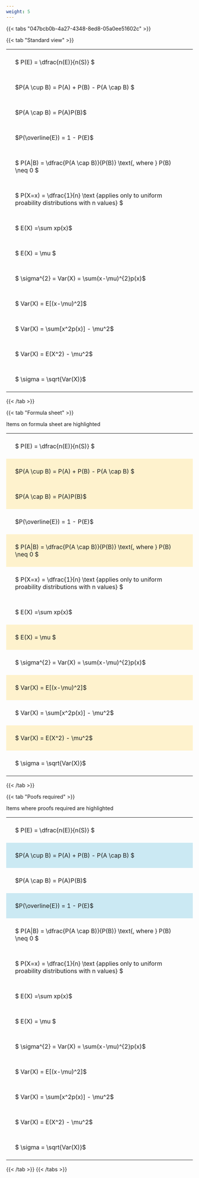```yaml
---
weight: 5
---
```


{{< tabs "047bcb0b-4a27-4348-8ed8-05a0ee51602c" >}}

{{< tab "Standard view" >}}

<style type="text/css">
#T_bb860 th.col_heading {
  text-align: left;
  font-size: 1em;
}
#T_bb860 td {
  text-align: left;
  font-size: 1em;
  padding: 1.5em;
}
</style>
<table id="T_bb860">
  <thead>
  </thead>
  <tbody>
    <tr>
      <td id="T_bb860_row0_col0" class="data row0 col0" >$ P(E) = \dfrac{n(E)}{n(S)} $</td>
    </tr>
    <tr>
      <td id="T_bb860_row1_col0" class="data row1 col0" >$P(A \cup B) = P(A) + P(B) - P(A \cap B) $</td>
    </tr>
    <tr>
      <td id="T_bb860_row2_col0" class="data row2 col0" >$P(A \cap B)  = P(A)P(B)$</td>
    </tr>
    <tr>
      <td id="T_bb860_row3_col0" class="data row3 col0" >$P(\overline{E}) = 1 - P(E)$</td>
    </tr>
    <tr>
      <td id="T_bb860_row4_col0" class="data row4 col0" >$ P(A|B) = \dfrac{P(A \cap B)}{P(B)} \text{, where } P(B) \neq 0 $</td>
    </tr>
    <tr>
      <td id="T_bb860_row5_col0" class="data row5 col0" >$ P(X=x) =  \dfrac{1}{n} 
\text {applies only to uniform proability distributions with n values} $</td>
    </tr>
    <tr>
      <td id="T_bb860_row6_col0" class="data row6 col0" >$ E(X) =\sum xp(x)$</td>
    </tr>
    <tr>
      <td id="T_bb860_row7_col0" class="data row7 col0" >$ E(X) = \mu $</td>
    </tr>
    <tr>
      <td id="T_bb860_row8_col0" class="data row8 col0" >$ \sigma^{2} = Var(X) = \sum(x-\mu)^{2}p(x)$</td>
    </tr>
    <tr>
      <td id="T_bb860_row9_col0" class="data row9 col0" >$ Var(X) = E[(x-\mu)^2]$</td>
    </tr>
    <tr>
      <td id="T_bb860_row10_col0" class="data row10 col0" >$ Var(X) = \sum[x^2p(x)] - \mu^2$</td>
    </tr>
    <tr>
      <td id="T_bb860_row11_col0" class="data row11 col0" >$ Var(X) = E(X^2) - \mu^2$</td>
    </tr>
    <tr>
      <td id="T_bb860_row12_col0" class="data row12 col0" >$ \sigma = \sqrt{Var(X)}$</td>
    </tr>
  </tbody>
</table>
{{< /tab >}}

{{< tab "Formula sheet" >}}

Items on formula sheet are highlighted 
<br>
<style type="text/css">
#T_3f290 th.col_heading {
  text-align: left;
  font-size: 1em;
}
#T_3f290 td {
  text-align: left;
  font-size: 1em;
  padding: 1.5em;
}
#T_3f290_row0_col0, #T_3f290_row3_col0, #T_3f290_row5_col0, #T_3f290_row6_col0, #T_3f290_row8_col0, #T_3f290_row10_col0, #T_3f290_row12_col0 {
  background-color: rgba(0,0,0,0);
}
#T_3f290_row1_col0, #T_3f290_row2_col0, #T_3f290_row4_col0, #T_3f290_row7_col0, #T_3f290_row9_col0, #T_3f290_row11_col0 {
  background-color: rgba(255,194,10, 0.2);
}
</style>
<table id="T_3f290">
  <thead>
  </thead>
  <tbody>
    <tr>
      <td id="T_3f290_row0_col0" class="data row0 col0" >$ P(E) = \dfrac{n(E)}{n(S)} $</td>
    </tr>
    <tr>
      <td id="T_3f290_row1_col0" class="data row1 col0" >$P(A \cup B) = P(A) + P(B) - P(A \cap B) $</td>
    </tr>
    <tr>
      <td id="T_3f290_row2_col0" class="data row2 col0" >$P(A \cap B)  = P(A)P(B)$</td>
    </tr>
    <tr>
      <td id="T_3f290_row3_col0" class="data row3 col0" >$P(\overline{E}) = 1 - P(E)$</td>
    </tr>
    <tr>
      <td id="T_3f290_row4_col0" class="data row4 col0" >$ P(A|B) = \dfrac{P(A \cap B)}{P(B)} \text{, where } P(B) \neq 0 $</td>
    </tr>
    <tr>
      <td id="T_3f290_row5_col0" class="data row5 col0" >$ P(X=x) =  \dfrac{1}{n} 
\text {applies only to uniform proability distributions with n values} $</td>
    </tr>
    <tr>
      <td id="T_3f290_row6_col0" class="data row6 col0" >$ E(X) =\sum xp(x)$</td>
    </tr>
    <tr>
      <td id="T_3f290_row7_col0" class="data row7 col0" >$ E(X) = \mu $</td>
    </tr>
    <tr>
      <td id="T_3f290_row8_col0" class="data row8 col0" >$ \sigma^{2} = Var(X) = \sum(x-\mu)^{2}p(x)$</td>
    </tr>
    <tr>
      <td id="T_3f290_row9_col0" class="data row9 col0" >$ Var(X) = E[(x-\mu)^2]$</td>
    </tr>
    <tr>
      <td id="T_3f290_row10_col0" class="data row10 col0" >$ Var(X) = \sum[x^2p(x)] - \mu^2$</td>
    </tr>
    <tr>
      <td id="T_3f290_row11_col0" class="data row11 col0" >$ Var(X) = E(X^2) - \mu^2$</td>
    </tr>
    <tr>
      <td id="T_3f290_row12_col0" class="data row12 col0" >$ \sigma = \sqrt{Var(X)}$</td>
    </tr>
  </tbody>
</table>
{{< /tab >}}

{{< tab "Poofs required" >}}

Items where proofs required are highlighted 
<br>
<style type="text/css">
#T_abacd th.col_heading {
  text-align: left;
  font-size: 1em;
}
#T_abacd td {
  text-align: left;
  font-size: 1em;
  padding: 1.5em;
}
#T_abacd_row0_col0, #T_abacd_row2_col0, #T_abacd_row4_col0, #T_abacd_row5_col0, #T_abacd_row6_col0, #T_abacd_row7_col0, #T_abacd_row8_col0, #T_abacd_row9_col0, #T_abacd_row10_col0, #T_abacd_row11_col0, #T_abacd_row12_col0 {
  background-color: rgba(0,0,0,0);
}
#T_abacd_row1_col0, #T_abacd_row3_col0 {
  background-color: rgba(0,150,200, 0.2);
}
</style>
<table id="T_abacd">
  <thead>
  </thead>
  <tbody>
    <tr>
      <td id="T_abacd_row0_col0" class="data row0 col0" >$ P(E) = \dfrac{n(E)}{n(S)} $</td>
    </tr>
    <tr>
      <td id="T_abacd_row1_col0" class="data row1 col0" >$P(A \cup B) = P(A) + P(B) - P(A \cap B) $</td>
    </tr>
    <tr>
      <td id="T_abacd_row2_col0" class="data row2 col0" >$P(A \cap B)  = P(A)P(B)$</td>
    </tr>
    <tr>
      <td id="T_abacd_row3_col0" class="data row3 col0" >$P(\overline{E}) = 1 - P(E)$</td>
    </tr>
    <tr>
      <td id="T_abacd_row4_col0" class="data row4 col0" >$ P(A|B) = \dfrac{P(A \cap B)}{P(B)} \text{, where } P(B) \neq 0 $</td>
    </tr>
    <tr>
      <td id="T_abacd_row5_col0" class="data row5 col0" >$ P(X=x) =  \dfrac{1}{n} 
\text {applies only to uniform proability distributions with n values} $</td>
    </tr>
    <tr>
      <td id="T_abacd_row6_col0" class="data row6 col0" >$ E(X) =\sum xp(x)$</td>
    </tr>
    <tr>
      <td id="T_abacd_row7_col0" class="data row7 col0" >$ E(X) = \mu $</td>
    </tr>
    <tr>
      <td id="T_abacd_row8_col0" class="data row8 col0" >$ \sigma^{2} = Var(X) = \sum(x-\mu)^{2}p(x)$</td>
    </tr>
    <tr>
      <td id="T_abacd_row9_col0" class="data row9 col0" >$ Var(X) = E[(x-\mu)^2]$</td>
    </tr>
    <tr>
      <td id="T_abacd_row10_col0" class="data row10 col0" >$ Var(X) = \sum[x^2p(x)] - \mu^2$</td>
    </tr>
    <tr>
      <td id="T_abacd_row11_col0" class="data row11 col0" >$ Var(X) = E(X^2) - \mu^2$</td>
    </tr>
    <tr>
      <td id="T_abacd_row12_col0" class="data row12 col0" >$ \sigma = \sqrt{Var(X)}$</td>
    </tr>
  </tbody>
</table>
{{< /tab >}}
{{< /tabs >}}